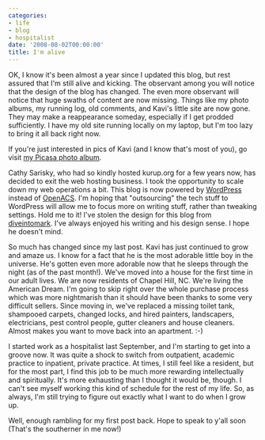 ```yaml
---
categories:
- life
- blog
- hospitalist
date: '2008-08-02T00:00:00'
title: I'm alive
---
```



OK, I know it's been almost a year since I updated this blog, but rest assured that I'm still alive and kicking. The observant among you will notice that the design of the blog has changed. The even more observant will notice that huge swaths of content are now missing. Things like my photo albums, my running log, old comments, and Kavi's little site are now gone. They may make a reappearance someday, especially if I get prodded sufficiently. I have my old site running locally on my laptop, but I'm too lazy to bring it all back right now.

If you're just interested in pics of Kavi (and I know that's most of you), go visit [my Picasa photo album](http://picasaweb.google.com/vvkurup).

Cathy Sarisky, who had so kindly hosted kurup.org for a few years now, has decided to exit the web hosting business. I took the opportunity to scale down my web operations a bit. This blog is now powered by [WordPress](http://wordpress.org) instead of [OpenACS](http://www.openacs.org). I'm hoping that "outsourcing" the tech stuff to WordPress will allow me to focus more on writing stuff, rather than tweaking settings. Hold me to it! I've stolen the design for this blog from [diveintomark](http://diveintomark.org). I've always enjoyed his writing and his design sense. I hope he doesn't mind.

So much has changed since my last post. Kavi has just continued to grow and amaze us. I know for a fact that he is the most adorable little boy in the universe. He's gotten even more adorable now that he sleeps through the night (as of the past month!). We've moved into a house for the first time in our adult lives. We are now residents of Chapel Hill, NC. We're living the American Dream. I'm going to skip right over the whole purchase process which was more nightmarish than it should have been thanks to some very difficult sellers. Since moving in, we've replaced a missing toilet tank, shampooed carpets, changed locks, and hired painters, landscapers, electricians, pest control people, gutter cleaners and house cleaners. Almost makes you want to move back into an apartment. :-)

I started work as a hospitalist last September, and I'm starting to get into a groove now. It was quite a shock to switch from outpatient, academic practice to inpatient, private practice. At times, I still feel like a resident, but for the most part, I find this job to be much more rewarding intellectually and spiritually. It's more exhausting than I thought it would be, though. I can't see myself working this kind of schedule for the rest of my life. So, as always, I'm still trying to figure out exactly what I want to do when I grow up.

Well, enough rambling for my first post back. Hope to speak to y'all soon (That's the southerner in me now!)
